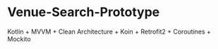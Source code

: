 # Venue-Search-Prototype
Kotlin + MVVM + Clean Architecture + Koin + Retrofit2 + Coroutines + Mockito
